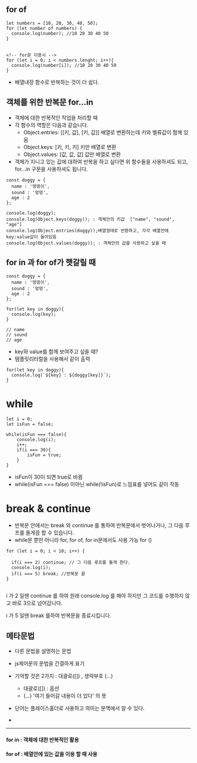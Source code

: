

## for of

```
let numbers = [10, 20, 30, 40, 50];
for (let number of numbers) {
  console.log(number); //10 20 30 40 50
}


<!-- for문 이용시 -->
for (let i = 0; i < numbers.lenght; i++){
  console.log(number[i]); //10 20 30 40 50
}
```
- 배열내장 함수로 반복하는 것이 더 쉽다.


## 객체를 위한 반복문 for...in

- 객체에 대한 반복적인 작업을 처리할 때
- 각 함수의 역할은 다음과 같습니다.
   - Object.entries: [[키, 값], [키, 값]] 배열로 변환하는데 키와 벨류값이 함께 있음
   - Object.keys: [키, 키, 키] 키만 배열로 변환
   - Object.values: [값, 값, 값] 값만 배열로 변환
- 객체가 지니고 있는 값에 대하여 반복을 하고 싶다면 위 함수들을 사용하셔도 되고, for...in 구문을 사용하셔도 됩니다.

```
const doggy = {
  name : '멍멍이',
  sound : '멍멍',
  age : 2
};

console.log(doggy);
console.log(Object.keys(doggy)); : 객체안의 키값  ["name", "sound", "age"]
console.log(Object.entries(doggy));배열형태로 반환하고, 각각 배열안에 key:value값이 들어있음
console.log(Object.values(doggy)); : 객체안의 값을 사용하고 싶을 때
```


## for in 과 for of가 햇갈릴 때
```
const doggy = {
  name : '멍멍이',
  sound : '멍멍',
  age : 2
};

for(let key in doggy){
  console.log(key);
}

// name
// sound
// age

```

- key와 value를 함께 보여주고 싶을 때?
- 템플릿리터럴을 사용해서 같이 출력
```
for(let key in doggy){
  console.log(`${key} : ${doggy[key]}`);
}
```

# while

```
let i = 0;
let isFun = false;

while(isFun === false){
    console.log(i);
    i++;
    if(i === 30){
        isFun = true;
    }
}
```

- isFun이 30이 되면 true로 바뀜
- while(isFun === false) 이아닌 while(!isFun)로 느낌표를 넣어도 같이 작동

# break & continue
- 반복문 안에서는 break 와 continue 를 통하여 반복문에서 벗어나거나, 그 다음 루프를 돌게끔 할 수 있습니다.
- while문 뿐만 아니라 for, for of, for in문에서도 사용 가능
for ()

```
for (let i = 0; i < 10; i++) {

  if(i === 2) continue; // 그 다음 루프를 돌게 한다.
  console.log(i);
  if(i === 5) break; //반복문 끝
}


```
i 가 2 일땐 continue 를 하여 원래 console.log 를 해야 하지만 그 코드를 수행하지 않고 바로 3으로 넘어갑니다.

i 가 5 일땐 break 를하여 반복문을 종료시킵니다.

## 메타문법
- 다른 문법을 설명하는 문법
- js제어문의 문법을 간결하게 표기
- 기억할 것은 2가지 : 대괄로([]) , 생략부호 (...)
  - 대괄로([]) : 옵션
  - (...) '여기 들어갈 내용이 더 있다' 의 뜻
- 단어는 플레이스홀더로 사용하고 의미는 문맥에서 알 수 있다.








-
---

#### for in : 객체에 대한 반복적인 활용
#### for of : 배열안에 있는 값을 이용 할 때 사용




